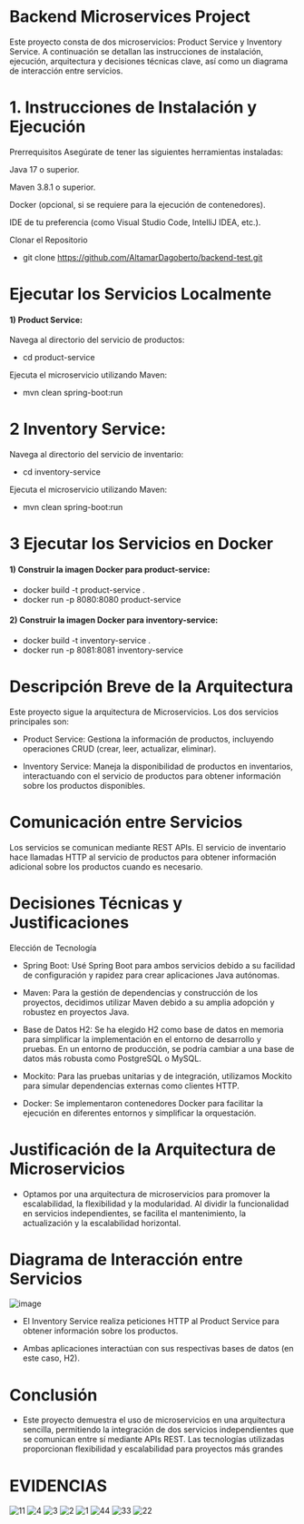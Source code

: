 # Backend Microservices Project
Este proyecto consta de dos microservicios: Product Service y Inventory Service. A continuación se detallan las instrucciones de instalación, ejecución, arquitectura y decisiones técnicas clave, así como un diagrama de interacción entre servicios.

# 1. Instrucciones de Instalación y Ejecución
Prerrequisitos
Asegúrate de tener las siguientes herramientas instaladas:

Java 17 o superior.

Maven 3.8.1 o superior.

Docker (opcional, si se requiere para la ejecución de contenedores).

IDE de tu preferencia (como Visual Studio Code, IntelliJ IDEA, etc.).

Clonar el Repositorio
- git clone https://github.com/AltamarDagoberto/backend-test.git


# Ejecutar los Servicios Localmente
#### 1) Product Service:
Navega al directorio del servicio de productos:
- cd product-service

Ejecuta el microservicio utilizando Maven:
- mvn clean spring-boot:run

# 2 Inventory Service:

Navega al directorio del servicio de inventario:
- cd inventory-service

Ejecuta el microservicio utilizando Maven:
- mvn clean spring-boot:run

# 3 Ejecutar los Servicios en Docker
#### 1) Construir la imagen Docker para product-service:
- docker build -t product-service .
- docker run -p 8080:8080 product-service

#### 2) Construir la imagen Docker para inventory-service:
- docker build -t inventory-service .
- docker run -p 8081:8081 inventory-service



# Descripción Breve de la Arquitectura
Este proyecto sigue la arquitectura de Microservicios. Los dos servicios principales son:

- Product Service: Gestiona la información de productos, incluyendo operaciones CRUD (crear, leer, actualizar, eliminar).

- Inventory Service: Maneja la disponibilidad de productos en inventarios, interactuando con el servicio de productos para obtener información sobre los productos disponibles.

# Comunicación entre Servicios
Los servicios se comunican mediante REST APIs. El servicio de inventario hace llamadas HTTP al servicio de productos para obtener información adicional sobre los productos cuando es necesario.


# Decisiones Técnicas y Justificaciones
Elección de Tecnología
- Spring Boot: Usé Spring Boot para ambos servicios debido a su facilidad de configuración y rapidez para crear aplicaciones Java autónomas.

- Maven: Para la gestión de dependencias y construcción de los proyectos, decidimos utilizar Maven debido a su amplia adopción y robustez en proyectos Java.

- Base de Datos H2: Se ha elegido H2 como base de datos en memoria para simplificar la implementación en el entorno de desarrollo y pruebas. En un entorno de producción, se podría cambiar a una base de datos más robusta como PostgreSQL o MySQL.

- Mockito: Para las pruebas unitarias y de integración, utilizamos Mockito para simular dependencias externas como clientes HTTP.

- Docker: Se implementaron contenedores Docker para facilitar la ejecución en diferentes entornos y simplificar la orquestación.


# Justificación de la Arquitectura de Microservicios
- Optamos por una arquitectura de microservicios para promover la escalabilidad, la flexibilidad y la modularidad. Al dividir la funcionalidad en servicios independientes, se facilita el mantenimiento, la actualización y la escalabilidad horizontal.


# Diagrama de Interacción entre Servicios
![image](https://github.com/user-attachments/assets/9f8540dc-971b-454c-a631-f5966353082c)


- El Inventory Service realiza peticiones HTTP al Product Service para obtener información sobre los productos.

- Ambas aplicaciones interactúan con sus respectivas bases de datos (en este caso, H2).


# Conclusión
- Este proyecto demuestra el uso de microservicios en una arquitectura sencilla, permitiendo la integración de dos servicios independientes que se comunican entre sí mediante APIs REST. Las tecnologías utilizadas proporcionan flexibilidad y escalabilidad para proyectos más grandes

# EVIDENCIAS
![11](https://github.com/user-attachments/assets/8524120a-334e-4241-b60f-844d26f67b13)
![4](https://github.com/user-attachments/assets/3929e220-c88f-47ba-9f1b-0cc2a0f5e358)
![3](https://github.com/user-attachments/assets/f6d901ef-a1ab-40dc-a930-ff81460aabed)
![2](https://github.com/user-attachments/assets/f9908be5-e1b5-4613-9908-9dd985e80370)
![1](https://github.com/user-attachments/assets/7d2b6f9a-e21c-42e6-a27c-95d9ffa16310)
![44](https://github.com/user-attachments/assets/fd733eb5-c797-4fd9-8b4a-509c94102365)
![33](https://github.com/user-attachments/assets/16333657-262f-48c7-a3a5-5797b0a5e1c1)
![22](https://github.com/user-attachments/assets/a17953d6-76a1-48c1-a9b7-f816b0b76dd8)

